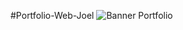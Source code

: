 #Portfolio-Web-Joel
![Banner Portfolio](https://github.com/Decta-Cubitus/portfolio-joel-moderno/blob/main/public/banner4.png)


